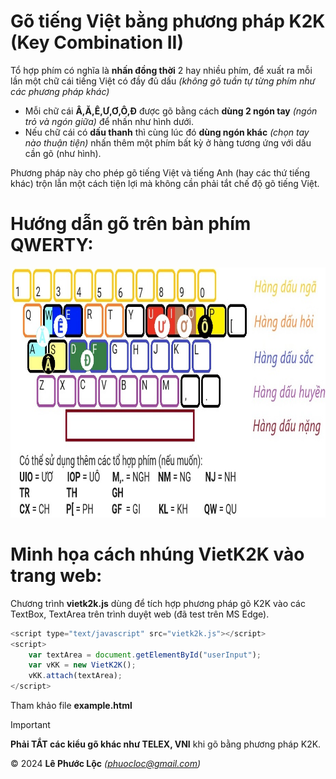 # Gõ tiếng Việt bằng phương pháp K2K (Key Combination II)

Tổ hợp phím có nghĩa là **nhấn đồng thời** 2 hay nhiều phím, để xuất ra mỗi lần một chữ cái tiếng Việt có đầy đủ dấu *(không gõ tuần tự từng phím như các phương pháp khác)*
- Mỗi chữ cái **Â,Ă,Ê,Ư,Ơ,Ô,Đ** được gõ bằng cách **dùng 2 ngón tay** *(ngón trỏ và ngón giữa)* để nhấn như hình dưới.
- Nếu chữ cái có **dấu thanh** thì cùng lúc đó **dùng ngón khác** *(chọn tay nào thuận tiện)* nhấn thêm một phím bất kỳ ở hàng tương ứng với dấu cần gõ (như hình).

Phương pháp này cho phép gõ tiếng Việt và tiếng Anh (hay các thứ tiếng khác) trộn lẫn một cách tiện lợi mà không cần phải tắt chế độ gõ tiếng Việt.
# Hướng dẫn gõ trên bàn phím QWERTY:
<img src="k2k_keyboard_layout.jpg" width="800" height="400"/>

# Minh họa cách nhúng VietK2K vào trang web:
Chương trình **vietk2k.js** dùng để tích hợp phương pháp gõ K2K vào các TextBox, TextArea trên trình duyệt web (đã test trên MS Edge).
```javascript
<script type="text/javascript" src="vietk2k.js"></script>
<script>
    var textArea = document.getElementById("userInput");
    var vKK = new VietK2K();
    vKK.attach(textArea);
</script>
```
Tham khảo file **example.html**
> [!IMPORTANT]
**Phải TẮT các kiểu gõ khác như TELEX, VNI** khi gõ bằng phương pháp K2K.

© 2024 **Lê Phước Lộc** *(phuocloc@gmail.com)*
